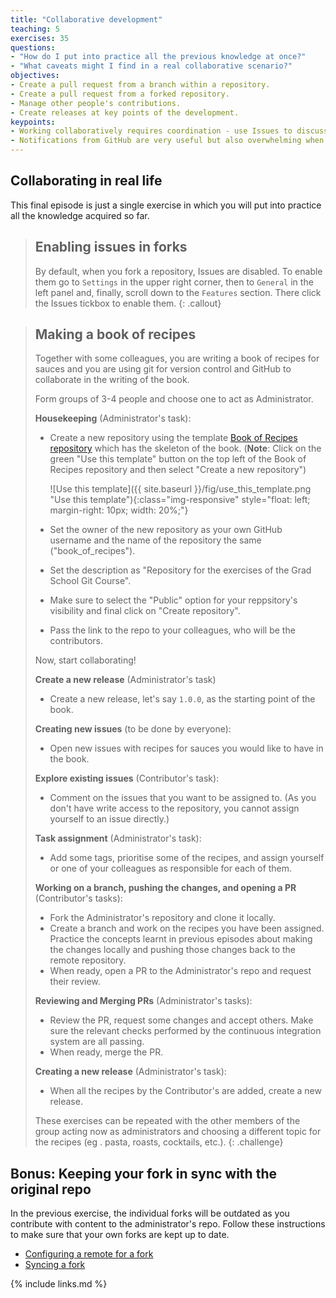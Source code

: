 ```yaml
---
title: "Collaborative development"
teaching: 5
exercises: 35
questions:
- "How do I put into practice all the previous knowledge at once?"
- "What caveats might I find in a real collaborative scenario?"
objectives:
- Create a pull request from a branch within a repository.
- Create a pull request from a forked repository.
- Manage other people's contributions.
- Create releases at key points of the development.
keypoints:
- Working collaboratively requires coordination - use Issues to discuss with your colleagues who is doing what.
- Notifications from GitHub are very useful but also overwhelming when there are many contributions - you will need to manage them.
---
```


## Collaborating in real life

This final episode is just a single exercise in which you will put into practice all the
knowledge acquired so far.

> ## Enabling issues in forks
>
> By default, when you fork a repository, Issues are disabled. To enable
> them go to `Settings` in the upper right corner, then to `General` in the
> left panel and, finally, scroll down to the `Features` section. There
> click the Issues tickbox to enable them.
{: .callout}

> ## Making a book of recipes
>
> Together with some colleagues, you are writing a book of recipes for sauces
> and you are using git for version control and GitHub to collaborate in the
> writing of the book.
>
> Form groups of 3-4 people and choose one to act as Administrator.
>
> **Housekeeping** (Administrator's task):
>
> - Create a new repository using the template [Book of Recipes repository](https://github.com/ImperialCollegeLondon/book_of_recipes) which has the skeleton of the book. (**Note**: Click on the green  "Use this template" button on the top left of the Book of Recipes repository and then select "Create a new repository")
>
>   ![Use this template]({{ site.baseurl }}/fig/use_this_template.png "Use this template"){:class="img-responsive" style="float: left; margin-right: 10px; width: 20%;"}
>
>   <div style="clear: both;"></div>
>
> - Set the owner of the new repository as your own GitHub username and the name of the repository the same ("book_of_recipes").
> - Set the description as "Repository for the exercises of the Grad School Git Course".
> - Make sure to select the "Public" option for your reppsitory's visibility and final click on "Create repository".
> - Pass the link to the repo to your colleagues, who will be the contributors.
>
> Now, start collaborating!
>
> **Create a new release** (Administrator's task)
>
> - Create a new release, let's say `1.0.0`, as the starting point of the book.
>
> **Creating new issues** (to be done by everyone):
>
> - Open new issues with recipes for sauces you would like to have in the book.
>
> **Explore existing issues** (Contributor's task):
>
> - Comment on the issues that you want to be assigned to. (As you don't have write access to the repository, you cannot assign yourself to an issue directly.)
>
> **Task assignment** (Administrator's task):
>
> - Add some tags, prioritise some of the recipes, and assign yourself or one of your colleagues as responsible for each of them.
>
> **Working on a branch, pushing the changes, and opening a PR** (Contributor's tasks):
>
> - Fork the Administrator's repository and clone it locally.
> - Create a branch and work on the recipes you have been assigned. Practice the concepts learnt in previous episodes about making the changes locally and pushing those changes back to the remote repository.
> - When ready, open a PR to the Administrator's repo and request their review.
>
> **Reviewing and Merging PRs** (Administrator's tasks):
>
> - Review the PR, request some changes and accept others. Make sure the relevant checks performed by the continuous integration system are all passing.
> - When ready, merge the PR.
>
> **Creating a new release** (Administrator's task):
>
> - When all the recipes by the Contributor's are added, create a new release.
>
> These exercises can be repeated with the other members of the group acting
> now as administrators and choosing a different topic for the recipes (eg
>. pasta, roasts, cocktails, etc.).
{: .challenge}

## Bonus: Keeping your fork in sync with the original repo

In the previous exercise, the individual forks will be outdated as you
contribute with content to the administrator's repo. Follow these
instructions to make sure that your own forks are kept up to date.

- [Configuring a remote for a fork](https://help.github.com/en/github/collaborating-with-issues-and-pull-requests/configuring-a-remote-for-a-fork)
- [Syncing a fork](https://help.github.com/en/github/collaborating-with-issues-and-pull-requests/syncing-a-fork)

{% include links.md %}
